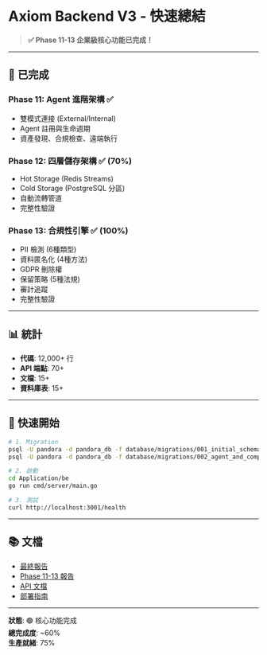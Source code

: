 # Axiom Backend V3 - 快速總結

> **✅ Phase 11-13 企業級核心功能已完成！**

---

## 🎉 已完成

### Phase 11: Agent 進階架構 ✅
- 雙模式連接 (External/Internal)
- Agent 註冊與生命週期
- 資產發現、合規檢查、遠端執行

### Phase 12: 四層儲存架構 ✅ (70%)
- Hot Storage (Redis Streams)
- Cold Storage (PostgreSQL 分區)
- 自動流轉管道
- 完整性驗證

### Phase 13: 合規性引擎 ✅ (100%)
- PII 檢測 (6種類型)
- 資料匿名化 (4種方法)
- GDPR 刪除權
- 保留策略 (5種法規)
- 審計追蹤
- 完整性驗證

---

## 📊 統計

- **代碼**: 12,000+ 行
- **API 端點**: 70+
- **文檔**: 15+
- **資料庫表**: 15+

---

## 🚀 快速開始

```bash
# 1. Migration
psql -U pandora -d pandora_db -f database/migrations/001_initial_schema.sql
psql -U pandora -d pandora_db -f database/migrations/002_agent_and_compliance_schema.sql

# 2. 啟動
cd Application/be
go run cmd/server/main.go

# 3. 測試
curl http://localhost:3001/health
```

---

## 📚 文檔

- [最終報告](docs/AXIOM-BACKEND-V3-FINAL-REPORT.md)
- [Phase 11-13 報告](docs/PHASE-11-13-COMPLETE-REPORT.md)
- [API 文檔](docs/AXIOM-BACKEND-V3-API-DOCUMENTATION.md)
- [部署指南](docs/AXIOM-BACKEND-V3-DEPLOYMENT-GUIDE.md)

---

**狀態**: 🟢 核心功能完成  
**總完成度**: ~60%  
**生產就緒**: 75%


